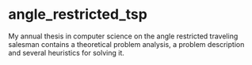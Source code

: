 # angle_restricted_tsp
My annual thesis in computer science on the angle restricted traveling salesman contains a theoretical problem analysis, a problem description and several heuristics for solving it.
